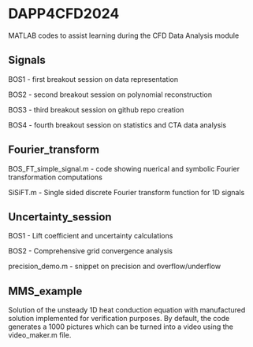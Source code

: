 # DAPP4CFD2024
MATLAB codes to assist learning during the CFD Data Analysis module


## Signals
BOS1 - first breakout session on data representation

BOS2 - second breakout session on polynomial reconstruction

BOS3 - third breakout session on github repo creation

BOS4 - fourth breakout session on statistics and CTA data analysis


## Fourier_transform
BOS_FT_simple_signal.m - code showing nuerical and symbolic Fourier transformation computations

SiSiFT.m - Single sided discrete Fourier transform function for 1D signals


## Uncertainty_session
BOS1 - Lift coefficient and uncertainty calculations

BOS2 - Comprehensive grid convergence analysis

precision_demo.m - snippet on precision and overflow/underflow


## MMS_example
Solution of the unsteady 1D heat conduction equation with manufactured solution implemented for verification purposes. By default, the code generates a 1000 pictures which can be turned into a video using the video_maker.m file.